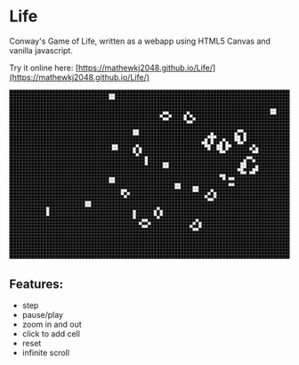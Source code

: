 # Life
Conway's Game of Life, written as a webapp using HTML5 Canvas and vanilla javascript.

Try it online here: [https://mathewkj2048.github.io/Life/](https://mathewkj2048.github.io/Life/)

![screenshot](image.png)

## Features:

- step
- pause/play
- zoom in and out
- click to add cell
- reset
- infinite scroll
